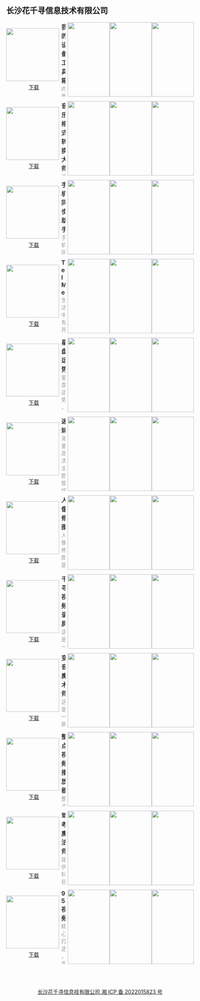 ## 长沙花千寻信息技术有限公司

<style>#content h2 {height: 0; display: none;} body .page-header {background-color: #03a9f4; background-image: linear-gradient(120deg, #4caf50, #bcbcbc);} body .project-tagline {margin: 0;} .site-footer {display: none;}</style>

<section style="display: flex; justify-content: space-between; align-items: center; margin-bottom: 12px;">
	<div style="display: flex; flex-direction: column;">
		<img style="width: 142px; height: 142px; min-width: 142px; margin-right: 6px;" src="https://swsdl.vivo.com.cn/appstore/developer/icon/20221027/202210271835290spn7.png"/>
		<a style="margin: 6px auto 0;" href="https://swsdl.vivo.com.cn/appstore/developer/icon/20221027/202210271835290spn7.png">下载</a>
	</div>
	<div style="max-height: 200px; overflow: hidden;">
		<b style="font-size: 16px;color: #333;">我的设备工具箱</b>
		<p style="margin: 0; font-size: 14px;color: #999;">内置多款实用的小工具！ 快速查看手机存储、电量等信息！ 多个时区时间一键查看！ 倒数日快速创建！ 还有噪音检测、随机数、尺子！</p>
	</div>
	<div style="display: flex; margin-left: 6px;">
		<img style="width: 113px; height: 200px; min-width: 113px" src="https://swsdl.vivo.com.cn/appstore/developer/screenshot/20221027/2022102718370398awm.png"/>
		<img style="width: 113px; height: 200px; min-width: 113px" src="https://swsdl.vivo.com.cn/appstore/developer/screenshot/20221027/202210271837079ksvn.png"/>
		<img style="width: 113px; height: 200px; min-width: 113px" src="https://swsdl.vivo.com.cn/appstore/developer/screenshot/20221027/2022102718370984qn5.png"/>
	</div>
</section>

<section style="display: flex; justify-content: space-between; align-items: center; margin-bottom: 12px;">
	<div style="display: flex; flex-direction: column;">
		<img style="width: 142px; height: 142px; min-width: 142px; margin-right: 6px;" src="https://swsdl.vivo.com.cn/appstore/developer/icon/20221027/202210271758504bbsy.png"/>
		<a style="margin: 6px auto 0;" href="https://swsdl.vivo.com.cn/appstore/developer/icon/20221027/202210271758504bbsy.png">下载</a>
	</div>
	<div style="max-height: 200px; overflow: hidden;">
		<b style="font-size: 16px;color: #333;">音乐格式转换大师</b>
		<p style="margin: 0; font-size: 14px;color: #999;">这是一款实用的音频编辑工具！ 能轻松地将视频中音频提取，转化为音频文件！ 音频编辑可以轻松的剪辑、合成、转换您的音频文件！ 操作简单，上手即用！</p>
	</div>
	<div style="display: flex; margin-left: 6px;">
		<img style="width: 113px; height: 200px; min-width: 113px" src="https://swsdl.vivo.com.cn/appstore/developer/screenshot/20221027/202210271800005xtvc.png"/>
		<img style="width: 113px; height: 200px; min-width: 113px" src="https://swsdl.vivo.com.cn/appstore/developer/screenshot/20221027/202210271800030tk02.png"/>
		<img style="width: 113px; height: 200px; min-width: 113px" src="https://swsdl.vivo.com.cn/appstore/developer/screenshot/20221027/2022102718000511tw8.png"/>
	</div>
</section>

<section style="display: flex; justify-content: space-between; align-items: center; margin-bottom: 12px;">
	<div style="display: flex; flex-direction: column;">
		<img style="width: 142px; height: 142px; min-width: 142px; margin-right: 6px;" src="https://swsdl.vivo.com.cn/appstore/developer/icon/20221027/2022102717112626c3v.png"/>
		<a style="margin: 6px auto 0;" href="https://swsdl.vivo.com.cn/appstore/developer/icon/20221027/2022102717112626c3v.png">下载</a>
	</div>
	<div style="max-height: 200px; overflow: hidden;">
		<b style="font-size: 16px;color: #333;">手机同步助手</b>
		<p style="margin: 0; font-size: 14px;color: #999;">手机同步助手是一款传输类应用。 可以快速传输照片、视频等数据至新手机，操作简单方便、快捷，让您解除换机带来的困扰。 传输过程免流量，且传输速度快，高效稳定。</p>
	</div>
	<div style="display: flex; margin-left: 6px;">
		<img style="width: 113px; height: 200px; min-width: 113px" src="https://swsdl.vivo.com.cn/appstore/developer/screenshot/20221027/202210271712236wflj.png"/>
		<img style="width: 113px; height: 200px; min-width: 113px" src="https://swsdl.vivo.com.cn/appstore/developer/screenshot/20221027/202210271712286g8g8.png"/>
		<img style="width: 113px; height: 200px; min-width: 113px" src="https://swsdl.vivo.com.cn/appstore/developer/screenshot/20221027/202210271712295auar.png"/>
	</div>
</section>

<section style="display: flex; justify-content: space-between; align-items: center; margin-bottom: 12px;">
	<div style="display: flex; flex-direction: column;">
		<img style="width: 142px; height: 142px; min-width: 142px; margin-right: 6px;" src="https://swsdl.vivo.com.cn/appstore/developer/icon/20221019/202210191837578us9t.png"/>
		<a style="margin: 6px auto 0;" href="https://swsdl.vivo.com.cn/appstore/developer/icon/20221019/202210191837578us9t.png">下载</a>
	</div>
	<div style="max-height: 200px; overflow: hidden;">
		<b style="font-size: 16px;color: #333;">TelMe</b>
		<p style="margin: 0; font-size: 14px;color: #999;">生活中有开心，也有落寞痛楚。 随时随地的记录当下的一切，或美好，或失意。 留给未来的自己！</p>
	</div>
	<div style="display: flex; margin-left: 6px;">
		<img style="width: 113px; height: 200px; min-width: 113px" src="https://swsdl.vivo.com.cn/appstore/developer/screenshot/20221010/2022101012143678agb.png"/>
		<img style="width: 113px; height: 200px; min-width: 113px" src="https://swsdl.vivo.com.cn/appstore/developer/screenshot/20221010/202210101214392oof3.png"/>
		<img style="width: 113px; height: 200px; min-width: 113px" src="https://swsdl.vivo.com.cn/appstore/developer/screenshot/20221010/202210101214409b85v.png"/>
	</div>
</section>

<section style="display: flex; justify-content: space-between; align-items: center; margin-bottom: 12px;">
	<div style="display: flex; flex-direction: column;">
		<img style="width: 142px; height: 142px; min-width: 142px; margin-right: 6px;" src="https://swsdl.vivo.com.cn/appstore/developer/icon/20220929/202209291747305l6xe.png"/>
		<a style="margin: 6px auto 0;" href="https://swsdl.vivo.com.cn/appstore/developer/icon/20220929/202209291747305l6xe.png">下载</a>
	</div>
	<div style="max-height: 200px; overflow: hidden;">
		<b style="font-size: 16px;color: #333;">星盘运势</b>
		<p style="margin: 0; font-size: 14px;color: #999;">星盘运势，查查就知道！星座匹配，试试和他是否匹配吧！今日运程，一键查看！星座解析，性格、情感、运势早知道！</p>
	</div>
	<div style="display: flex; margin-left: 6px;">
		<img style="width: 113px; height: 200px; min-width: 113px" src="https://swsdl.vivo.com.cn/appstore/developer/screenshot/20220929/2022092917475478rr3.png"/>
		<img style="width: 113px; height: 200px; min-width: 113px" src="https://swsdl.vivo.com.cn/appstore/developer/screenshot/20220929/202209291747573xgjt.png"/>
		<img style="width: 113px; height: 200px; min-width: 113px" src="https://swsdl.vivo.com.cn/appstore/developer/screenshot/20220929/202209291747595v8w0.png"/>
	</div>
</section>

<section style="display: flex; justify-content: space-between; align-items: center; margin-bottom: 12px;">
	<div style="display: flex; flex-direction: column;">
		<img style="width: 142px; height: 142px; min-width: 142px; margin-right: 6px;" src="https://swsdl.vivo.com.cn/appstore/developer/icon/20221009/202210091220076g8fy.png"/>
		<a style="margin: 6px auto 0;" href="https://swsdl.vivo.com.cn/appstore/developer/icon/20221009/202210091220076g8fy.png">下载</a>
	</div>
	<div style="max-height: 200px; overflow: hidden;">
		<b style="font-size: 16px;color: #333;">迷妹</b>
		<p style="margin: 0; font-size: 14px;color: #999;">海量高清主题壁纸，桌面主题，想换就换！分类齐全，资源丰富，您可以任性挑选！每张图片都是高清大图，带给您视觉盛宴的同时，也让您彰显个性与独特！长图拼接、自由涂鸦等功能，在我们应用里只是标配！您可以编辑任意图片，辅以质感滤镜，贴上心动贴纸，对各种图片进行细微调整，直到满意为止！</p>
	</div>
	<div style="display: flex; margin-left: 6px;">
		<img style="width: 113px; height: 200px; min-width: 113px" src="https://swsdl.vivo.com.cn/appstore/developer/screenshot/20220926/202209261136034c5zn.png"/>
		<img style="width: 113px; height: 200px; min-width: 113px" src="https://swsdl.vivo.com.cn/appstore/developer/screenshot/20220926/2022092611360429lcg.png"/>
		<img style="width: 113px; height: 200px; min-width: 113px" src="https://swsdl.vivo.com.cn/appstore/developer/screenshot/20220926/202209261136084w7az.png"/>
	</div>
</section>

<section style="display: flex; justify-content: space-between; align-items: center; margin-bottom: 12px;">
	<div style="display: flex; flex-direction: column;">
		<img style="width: 142px; height: 142px; min-width: 142px; margin-right: 6px;" src="https://swsdl.vivo.com.cn/appstore/developer/icon/20220922/2022092216093576r09.png"/>
		<a style="margin: 6px auto 0;" href="https://swsdl.vivo.com.cn/appstore/developer/icon/20220922/2022092216093576r09.png">下载</a>
	</div>
	<div style="max-height: 200px; overflow: hidden;">
		<b style="font-size: 16px;color: #333;">人像修图</b>
		<p style="margin: 0; font-size: 14px;color: #999;">人像修图是一款功能强大的图片编辑软件！为图片添加上质感滤镜，可爱贴纸，动感文字，让图片焕然一新！自由拼图，各种布局和模板供你选择！九宫格切图，让朋友圈看起来更完整！</p>
	</div>
	<div style="display: flex; margin-left: 6px;">
		<img style="width: 113px; height: 200px; min-width: 113px" src="https://swsdl.vivo.com.cn/appstore/developer/screenshot/20220922/202209221610150s6ae.png"/>
		<img style="width: 113px; height: 200px; min-width: 113px" src="https://swsdl.vivo.com.cn/appstore/developer/screenshot/20220922/202209221610178x3ko.png"/>
		<img style="width: 113px; height: 200px; min-width: 113px" src="https://swsdl.vivo.com.cn/appstore/developer/screenshot/20220922/202209221610207gm60.png"/>
	</div>
</section>

<section style="display: flex; justify-content: space-between; align-items: center; margin-bottom: 12px;">
	<div style="display: flex; flex-direction: column;">
		<img style="width: 142px; height: 142px; min-width: 142px; margin-right: 6px;" src="https://swsdl.vivo.com.cn/appstore/developer/icon/20220920/20220920181742110e1.png"/>
		<a style="margin: 6px auto 0;" href="https://swsdl.vivo.com.cn/appstore/developer/icon/20220920/20220920181742110e1.png">下载</a>
	</div>
	<div style="max-height: 200px; overflow: hidden;">
		<b style="font-size: 16px;color: #333;">千寻视频录屏</b>
		<p style="margin: 0; font-size: 14px;color: #999;">这是一款实用的屏幕录制软件！软件使用简单，无需过多学习，上手即用！视频录制质量高，如果再进行二次压缩，可以让体积更小！快捷剪辑功能，在录制完后，我们可以进行自由剪辑，比如去掉开头和结尾，选择进度条保存即可！视频变速操作，可以对录制的视频倍速播放！保存每次录制的历史记录，让视频不丢失！</p>
	</div>
	<div style="display: flex; margin-left: 6px;">
		<img style="width: 113px; height: 200px; min-width: 113px" src="https://swsdl.vivo.com.cn/appstore/developer/screenshot/20220920/202209201819002gc13.png"/>
		<img style="width: 113px; height: 200px; min-width: 113px" src="https://swsdl.vivo.com.cn/appstore/developer/screenshot/20220920/202209201819024p8gj.png"/>
		<img style="width: 113px; height: 200px; min-width: 113px" src="https://swsdl.vivo.com.cn/appstore/developer/screenshot/20220920/202209201819046xgrf.png"/>
	</div>
</section>

<section style="display: flex; justify-content: space-between; align-items: center; margin-bottom: 12px;">
	<div style="display: flex; flex-direction: column;">
		<img style="width: 142px; height: 142px; min-width: 142px; margin-right: 6px;" src="https://swsdl.vivo.com.cn/appstore/developer/icon/20220917/202209171240118ioh8.png"/>
		<a style="margin: 6px auto 0;" href="https://swsdl.vivo.com.cn/appstore/developer/icon/20220917/202209171240118ioh8.png">下载</a>
	</div>
	<div style="max-height: 200px; overflow: hidden;">
		<b style="font-size: 16px;color: #333;">变音魔术师</b>
		<p style="margin: 0; font-size: 14px;color: #999;">这是一款非常神奇的手机变声软件，让你可以随意改变自己的声音，百变特效声音组合随你选择。无论是变声大叔、萝莉、恐怖、机器人等声音都不在话下，功能十分强悍。为用户提供了的大量的语音包，语音包种类多，有特色。语音包支持分享到多种社交平台，轻松玩转不一样的声音。</p>
	</div>
	<div style="display: flex; margin-left: 6px;">
		<img style="width: 113px; height: 200px; min-width: 113px" src="https://swsdl.vivo.com.cn/appstore/developer/screenshot/20220917/202209171242061p9dc.png"/>
		<img style="width: 113px; height: 200px; min-width: 113px" src="https://swsdl.vivo.com.cn/appstore/developer/screenshot/20220917/2022091712421490q92.png"/>
		<img style="width: 113px; height: 200px; min-width: 113px" src="https://swsdl.vivo.com.cn/appstore/developer/screenshot/20220917/202209171242178ynj9.png"/>
	</div>
</section>

<section style="display: flex; justify-content: space-between; align-items: center; margin-bottom: 12px;">
	<div style="display: flex; flex-direction: column;">
		<img style="width: 142px; height: 142px; min-width: 142px; margin-right: 6px;" src="https://swsdl.vivo.com.cn/appstore/developer/icon/20220916/202209161752143umsd.png"/>
		<a style="margin: 6px auto 0;" href="https://swsdl.vivo.com.cn/appstore/developer/icon/20220916/202209161752143umsd.png">下载</a>
	</div>
	<div style="max-height: 200px; overflow: hidden;">
		<b style="font-size: 16px;color: #333;">整点视频播放器</b>
		<p style="margin: 0; font-size: 14px;color: #999;">整点视频播放器，是一款专业的视频播放器！支持本地视频和远程视频播放！【本地视频】支持常用的视频格式，如flv，mp4，rmvb等，本地文件可以一键快速导入播放器播放；【远程视频】支持对链接的播放，支持格式为.mp4文件，快速解码，动态缓存；【电脑传输】可以快速传输本地文件到浏览器，拒绝数据线，拒绝第三方软件中转；</p>
	</div>
	<div style="display: flex; margin-left: 6px;">
		<img style="width: 113px; height: 200px; min-width: 113px" src="https://swsdl.vivo.com.cn/appstore/developer/screenshot/20220916/202209161752473co1l.png"/>
		<img style="width: 113px; height: 200px; min-width: 113px" src="https://swsdl.vivo.com.cn/appstore/developer/screenshot/20220916/2022091617525816i9r.png"/>
		<img style="width: 113px; height: 200px; min-width: 113px" src="https://swsdl.vivo.com.cn/appstore/developer/screenshot/20220916/20220916175300595k0.png"/>
	</div>
</section>

<section style="display: flex; justify-content: space-between; align-items: center; margin-bottom: 12px;">
	<div style="display: flex; flex-direction: column;">
		<img style="width: 142px; height: 142px; min-width: 142px; margin-right: 6px;" src="https://swsdl.vivo.com.cn/appstore/developer/icon/20220919/202209191731118s13e.png"/>
		<a style="margin: 6px auto 0;" href="https://swsdl.vivo.com.cn/appstore/developer/icon/20220919/202209191731118s13e.png">下载</a>
	</div>
	<div style="max-height: 200px; overflow: hidden;">
		<b style="font-size: 16px;color: #333;">驾考魔法师</b>
		<p style="margin: 0; font-size: 14px;color: #999;">提供科目一、科目四全真题库＋详细解析，对接权威数据，实时更新题库！根据个人做题记录，记录错题，方便复习纠正错误.助您提高驾考成绩、顺利通过考试，为您学车保驾护航. 您备考驾照的理想工具，全方位为您学车保驾护航！</p>
	</div>
	<div style="display: flex; margin-left: 6px;">
		<img style="width: 113px; height: 200px; min-width: 113px" src="https://swsdl.vivo.com.cn/appstore/developer/screenshot/20220919/202209191731592io7e.png"/>
		<img style="width: 113px; height: 200px; min-width: 113px" src="https://swsdl.vivo.com.cn/appstore/developer/screenshot/20220919/202209191732019llff.png"/>
		<img style="width: 113px; height: 200px; min-width: 113px" src="https://swsdl.vivo.com.cn/appstore/developer/screenshot/20220919/20220919173202820g9.png"/>
	</div>
</section>

<section style="display: flex; justify-content: space-between; align-items: center; margin-bottom: 12px;">
	<div style="display: flex; flex-direction: column;">
		<img style="width: 142px; height: 142px; min-width: 142px; margin-right: 6px;" src="https://swsdl.vivo.com.cn/appstore/developer/icon/20220920/202209200909461qugy.png"/>
		<a style="margin: 6px auto 0;" href="https://swsdl.vivo.com.cn/appstore/developer/icon/20220920/202209200909461qugy.png">下载</a>
	</div>
	<div style="max-height: 200px; overflow: hidden;">
		<b style="font-size: 16px;color: #333;">95视频</b>
		<p style="margin: 0; font-size: 14px;color: #999;">精心打造，用的满意的视频应用！【视频编辑】包括视频变速、视频裁剪、视频倒放、添加字幕、视频拼接合并等；【音乐相册】炫酷的转场动画，自由搭配多款质感滤镜；【视频压缩】支持多个视频同时压缩，也可以提取音频压缩，减少压缩时间；【音频提取】一键提取音频内容；快来试试吧！</p>
	</div>
	<div style="display: flex; margin-left: 6px;">
		<img style="width: 113px; height: 200px; min-width: 113px" src="https://swsdl.vivo.com.cn/appstore/developer/screenshot/20220920/202209200913209568m.png"/>
		<img style="width: 113px; height: 200px; min-width: 113px" src="https://swsdl.vivo.com.cn/appstore/developer/screenshot/20220920/202209200913241q8b4.png"/>
		<img style="width: 113px; height: 200px; min-width: 113px" src="https://swsdl.vivo.com.cn/appstore/developer/screenshot/20220920/202209200913265ljum.png"/>
	</div>
</section>

<a style="display: block; margin: 4rem; text-align: center;" href="http://beian.miit.gov.cn/">长沙花千寻信息技有限公司 湘 ICP 备 2022015823 号</a>
